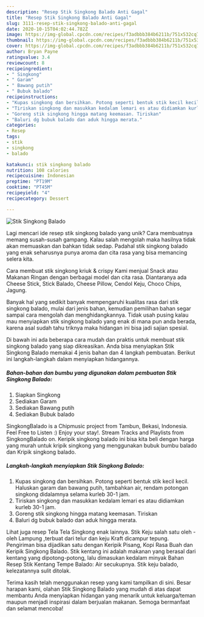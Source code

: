 ```yaml
---
description: "Resep Stik Singkong Balado Anti Gagal"
title: "Resep Stik Singkong Balado Anti Gagal"
slug: 3111-resep-stik-singkong-balado-anti-gagal
date: 2020-10-15T04:02:44.782Z
image: https://img-global.cpcdn.com/recipes/f3adbbb384b6211b/751x532cq70/stik-singkong-balado-foto-resep-utama.jpg
thumbnail: https://img-global.cpcdn.com/recipes/f3adbbb384b6211b/751x532cq70/stik-singkong-balado-foto-resep-utama.jpg
cover: https://img-global.cpcdn.com/recipes/f3adbbb384b6211b/751x532cq70/stik-singkong-balado-foto-resep-utama.jpg
author: Bryan Payne
ratingvalue: 3.4
reviewcount: 8
recipeingredient:
- " Singkong"
- " Garam"
- " Bawang putih"
- " Bubuk balado"
recipeinstructions:
- "Kupas singkong dan bersihkan. Potong seperti bentuk stik kecil kecil. Haluskan garam dan bawang putih, tambahkan air, rendam potongan singkong didalamnya selama kurleb 30-1 jam."
- "Tiriskan singkong dan masukkan kedalam lemari es atau didiamkan kurleb 30-1 jam."
- "Goreng stik singkong hingga matang keemasan. Tiriskan"
- "Baluri dg bubuk balado dan aduk hingga merata."
categories:
- Resep
tags:
- stik
- singkong
- balado

katakunci: stik singkong balado 
nutrition: 108 calories
recipecuisine: Indonesian
preptime: "PT19M"
cooktime: "PT45M"
recipeyield: "4"
recipecategory: Dessert

---
```



![Stik Singkong Balado](https://img-global.cpcdn.com/recipes/f3adbbb384b6211b/751x532cq70/stik-singkong-balado-foto-resep-utama.jpg)

Lagi mencari ide resep stik singkong balado yang unik? Cara membuatnya memang susah-susah gampang. Kalau salah mengolah maka hasilnya tidak akan memuaskan dan bahkan tidak sedap. Padahal stik singkong balado yang enak seharusnya punya aroma dan cita rasa yang bisa memancing selera kita.

Cara membuat stik singkong kriuk &amp; crispy Kami menjual Snack atau Makanan Ringan dengan berbagai model dan cita rasa. Diantaranya ada Cheese Stick, Stick Balado, Cheese Pillow, Cendol Keju, Choco Chips, Jagung.

Banyak hal yang sedikit banyak mempengaruhi kualitas rasa dari stik singkong balado, mulai dari jenis bahan, kemudian pemilihan bahan segar sampai cara mengolah dan menghidangkannya. Tidak usah pusing kalau mau menyiapkan stik singkong balado yang enak di mana pun anda berada, karena asal sudah tahu triknya maka hidangan ini bisa jadi sajian spesial.


Di bawah ini ada beberapa cara mudah dan praktis untuk membuat stik singkong balado yang siap dikreasikan. Anda bisa menyiapkan Stik Singkong Balado memakai 4 jenis bahan dan 4 langkah pembuatan. Berikut ini langkah-langkah dalam menyiapkan hidangannya.

<!--inarticleads1-->

##### Bahan-bahan dan bumbu yang digunakan dalam pembuatan Stik Singkong Balado:

1. Siapkan  Singkong
1. Sediakan  Garam
1. Sediakan  Bawang putih
1. Sediakan  Bubuk balado


SingkongBalado is a Chipmusic project from Tambun, Bekasi, Indonesia. Feel Free to Listen :) Enjoy your stay!. Stream Tracks and Playlists from SingkongBalado on. Keripik singkong balado ini bisa kita beli dengan harga yang murah untuk kripik singkong yang menggunakan bubuk bumbu balado dan Kripik singkong balado. 

<!--inarticleads2-->

##### Langkah-langkah menyiapkan Stik Singkong Balado:

1. Kupas singkong dan bersihkan. Potong seperti bentuk stik kecil kecil. Haluskan garam dan bawang putih, tambahkan air, rendam potongan singkong didalamnya selama kurleb 30-1 jam.
1. Tiriskan singkong dan masukkan kedalam lemari es atau didiamkan kurleb 30-1 jam.
1. Goreng stik singkong hingga matang keemasan. Tiriskan
1. Baluri dg bubuk balado dan aduk hingga merata.


Lihat juga resep Tela Tela Singkong enak lainnya. Stik Keju salah satu oleh - oleh Lampung ,terbuat dari telur dan keju Kraft dicampur tepung. Pengiriman bisa dijadikan satu dengan Keripik Pisang, Kopi Rasa Buah dan Keripik Singkong Balado. Stik kentang ini adalah makanan yang berasal dari kentang yang dipotong-potong, lalu dimasukan kedalam minyak Bahan Resep Stik Kentang Tempe Balado: Air secukupnya. Stik keju balado, kelezatannya sulit ditolak. 

Terima kasih telah menggunakan resep yang kami tampilkan di sini. Besar harapan kami, olahan Stik Singkong Balado yang mudah di atas dapat membantu Anda menyiapkan hidangan yang menarik untuk keluarga/teman maupun menjadi inspirasi dalam berjualan makanan. Semoga bermanfaat dan selamat mencoba!
